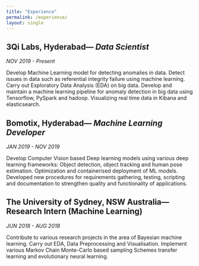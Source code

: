 ```yaml
---
title: "Experience"
permalink: /experience/
layout: single
---
```


## 3Qi Labs, Hyderabad— *Data Scientist*
*NOV 2019 - Present*

Develop Machine Learning model for detecting anomalies in data. Detect issues in data such as referential integrity failure using machine learning. Carry out Exploratory Data Analysis (EDA) on big data. Develop and maintain a machine learning pipeline for anomaly detection in big data using Tensorflow, PySpark and hadoop. Visualizing real time data in Kibana and elasticsearch.

## Bomotix, Hyderabad— *Machine Learning Developer*
*JAN 2019 - NOV 2019*

Develop Computer Vision based Deep learning models using various deep learning frameworks: Object detection, object tracking and human pose estimation. Optimization and containerised deployment of ML models. Developed new procedures for requirements gathering,  testing, scripting and documentation to strengthen quality and functionality of applications.

## The University of Sydney, NSW Australia— Research Intern (Machine Learning)
*JUN 2018 - AUG 2018*

Contribute to various research projects in the area of Bayesian machine learning. Carry out EDA, Data Preprocessing and Visualisation. Implement various Markov Chain Monte-Carlo based sampling Schemes transfer learning and evolutionary neural learning. 
